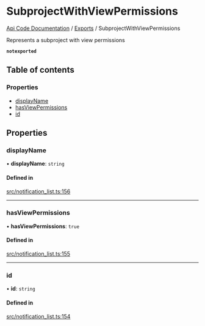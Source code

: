 # SubprojectWithViewPermissions
 
[Api Code Documentation](../README.md) / [Exports](../modules.md) / SubprojectWithViewPermissions

Represents a subproject with view permissions

**`notexported`**

## Table of contents

### Properties

- [displayName](SubprojectWithViewPermissions.md#displayname)
- [hasViewPermissions](SubprojectWithViewPermissions.md#hasviewpermissions)
- [id](SubprojectWithViewPermissions.md#id)

## Properties

### displayName

• **displayName**: `string`

#### Defined in

[src/notification_list.ts:156](https://github.com/openkfw/TruBudget/blob/b9aaff0/api/src/notification_list.ts#L156)

___

### hasViewPermissions

• **hasViewPermissions**: ``true``

#### Defined in

[src/notification_list.ts:155](https://github.com/openkfw/TruBudget/blob/b9aaff0/api/src/notification_list.ts#L155)

___

### id

• **id**: `string`

#### Defined in

[src/notification_list.ts:154](https://github.com/openkfw/TruBudget/blob/b9aaff0/api/src/notification_list.ts#L154)
